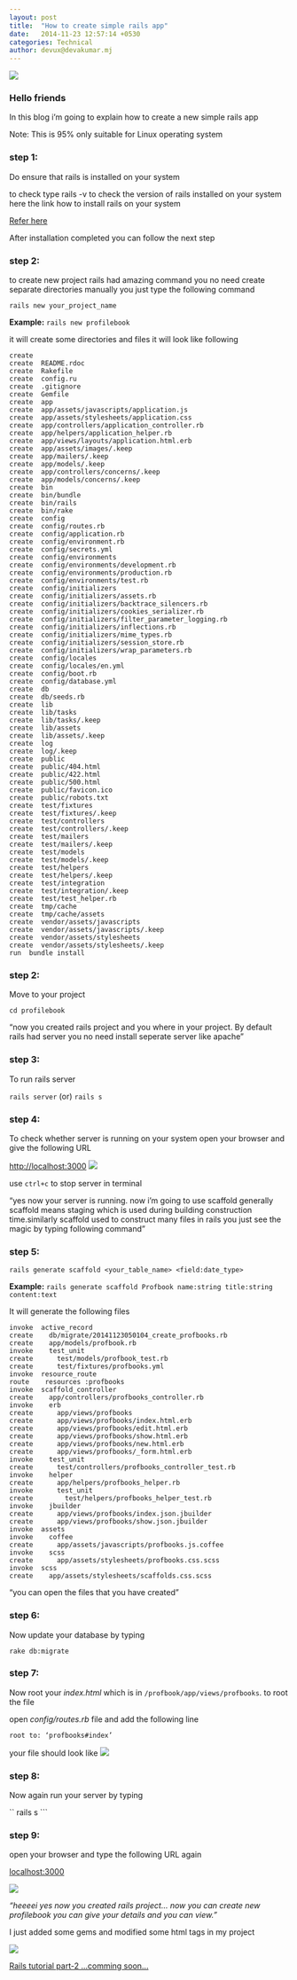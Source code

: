 ```yaml
---
layout: post
title:  "How to create simple rails app"
date:   2014-11-23 12:57:14 +0530
categories: Technical
author: devux@devakumar.mj
---
```


![](/images/rails1.png)

### Hello friends

In this blog i’m going to explain how to create a new simple rails app

Note: This is 95% only suitable for Linux operating system

### step 1:

Do ensure that rails is installed on your system

to check type rails -v to check the version of rails installed on your system
here the link how to install rails on your system

[Refer here](https://www.digitalocean.com/community/tutorials/how-to-install-ruby-on-rails-on-ubuntu-12-04-lts-precise-pangolin-with-rvm)

After installation completed you can follow the next step

### step 2:

to create new project rails had amazing command you no need create separate directories manually you just type the following command

``` rails new your_project_name ```

**Example:** ``` rails new profilebook ```

it will create some directories and files it will look like following

```
create
create  README.rdoc
create  Rakefile
create  config.ru
create  .gitignore
create  Gemfile
create  app
create  app/assets/javascripts/application.js
create  app/assets/stylesheets/application.css
create  app/controllers/application_controller.rb
create  app/helpers/application_helper.rb
create  app/views/layouts/application.html.erb
create  app/assets/images/.keep
create  app/mailers/.keep
create  app/models/.keep
create  app/controllers/concerns/.keep
create  app/models/concerns/.keep
create  bin
create  bin/bundle
create  bin/rails
create  bin/rake
create  config
create  config/routes.rb
create  config/application.rb
create  config/environment.rb
create  config/secrets.yml
create  config/environments
create  config/environments/development.rb
create  config/environments/production.rb
create  config/environments/test.rb
create  config/initializers
create  config/initializers/assets.rb
create  config/initializers/backtrace_silencers.rb
create  config/initializers/cookies_serializer.rb
create  config/initializers/filter_parameter_logging.rb
create  config/initializers/inflections.rb
create  config/initializers/mime_types.rb
create  config/initializers/session_store.rb
create  config/initializers/wrap_parameters.rb
create  config/locales
create  config/locales/en.yml
create  config/boot.rb
create  config/database.yml
create  db
create  db/seeds.rb
create  lib
create  lib/tasks
create  lib/tasks/.keep
create  lib/assets
create  lib/assets/.keep
create  log
create  log/.keep
create  public
create  public/404.html
create  public/422.html
create  public/500.html
create  public/favicon.ico
create  public/robots.txt
create  test/fixtures
create  test/fixtures/.keep
create  test/controllers
create  test/controllers/.keep
create  test/mailers
create  test/mailers/.keep
create  test/models
create  test/models/.keep
create  test/helpers
create  test/helpers/.keep
create  test/integration
create  test/integration/.keep
create  test/test_helper.rb
create  tmp/cache
create  tmp/cache/assets
create  vendor/assets/javascripts
create  vendor/assets/javascripts/.keep
create  vendor/assets/stylesheets
create  vendor/assets/stylesheets/.keep
run  bundle install
```
### step 2:
Move to your project

``` cd profilebook ```

“now you created rails project and you where in your project. By default rails had server you no need install seperate server like apache”

### step 3:
To run rails server

``` rails server ```  (or) ``` rails s ```

### step 4:
To check whether server is running on your system open your browser and give the following URL

[http://localhost:3000](http://localhost:3000)
![](/images/rails2.png)

use ``` ctrl+c ``` to stop server in terminal

“yes now your server is running. now i’m going to use scaffold generally scaffold means staging which is used during building construction time.similarly scaffold used to construct many files in rails you just see the magic by typing following command”

### step 5:

``` rails generate scaffold <your_table_name> <field:date_type> ```

**Example:** ``` rails generate scaffold Profbook name:string title:string content:text ```

It will generate the following files

```
invoke  active_record
create    db/migrate/20141123050104_create_profbooks.rb
create    app/models/profbook.rb
invoke    test_unit
create      test/models/profbook_test.rb
create      test/fixtures/profbooks.yml
invoke  resource_route
route    resources :profbooks
invoke  scaffold_controller
create    app/controllers/profbooks_controller.rb
invoke    erb
create      app/views/profbooks
create      app/views/profbooks/index.html.erb
create      app/views/profbooks/edit.html.erb
create      app/views/profbooks/show.html.erb
create      app/views/profbooks/new.html.erb
create      app/views/profbooks/_form.html.erb
invoke    test_unit
create      test/controllers/profbooks_controller_test.rb
invoke    helper
create      app/helpers/profbooks_helper.rb
invoke      test_unit
create        test/helpers/profbooks_helper_test.rb
invoke    jbuilder
create      app/views/profbooks/index.json.jbuilder
create      app/views/profbooks/show.json.jbuilder
invoke  assets
invoke    coffee
create      app/assets/javascripts/profbooks.js.coffee
invoke    scss
create      app/assets/stylesheets/profbooks.css.scss
invoke  scss
create    app/assets/stylesheets/scaffolds.css.scss

```
“you can open the files that you have created”

### step 6:
Now update your database by typing

``` rake db:migrate ```

### step 7:
Now root your *index.html* which is in `/profbook/app/views/profbooks`. to root the file

open *config/routes.rb* file and add the following line
```
root to: ‘profbooks#index’

```
your file should look like
![](/images/rails3.png)

### step 8:
Now again run your server by typing

`` rails s ```

### step 9:
open your browser and type the following URL again

[localhost:3000](localhost:3000)

![](/images/rails4.png)

*“heeeei yes now you created rails project… now you can create new profilebook you can give your details and you can view.”*

I just added some gems and modified some html tags in my project

![](/images/rails5.png)

[Rails tutorial part-2 ...comming soon... ]()